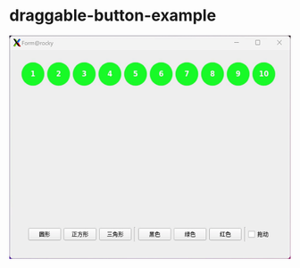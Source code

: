 # draggable-button-example

<img src="https://github.com/ruanchenqiang/cpp/blob/master/learn-qt/draggable-button-example/example.gif" width="600" height="400"/><br/>

